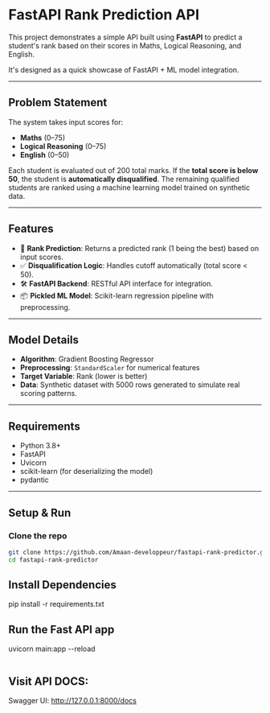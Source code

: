 # FastAPI Rank Prediction API

This project demonstrates a simple API built using **FastAPI** to predict a student's rank based on their scores in Maths, Logical Reasoning, and English.

It's designed as a quick showcase of FastAPI + ML model integration.

---
## Problem Statement

The system takes input scores for:
- **Maths** (0–75)
- **Logical Reasoning** (0–75)
- **English** (0–50)

Each student is evaluated out of 200 total marks. If the **total score is below 50**, the student is **automatically disqualified**. The remaining qualified students are ranked using a machine learning model trained on synthetic data.

---

## Features

- 🏁 **Rank Prediction**: Returns a predicted rank (1 being the best) based on input scores.
- ✅ **Disqualification Logic**: Handles cutoff automatically (total score < 50).
- 🛠️ **FastAPI Backend**: RESTful API interface for integration.
- 📦 **Pickled ML Model**: Scikit-learn regression pipeline with preprocessing.

---

## Model Details

- **Algorithm**: Gradient Boosting Regressor  
- **Preprocessing**: `StandardScaler` for numerical features  
- **Target Variable**: Rank (lower is better)  
- **Data**: Synthetic dataset with 5000 rows generated to simulate real scoring patterns.

---



## Requirements

- Python 3.8+
- FastAPI
- Uvicorn
- scikit-learn (for deserializing the model)
- pydantic

---

## Setup & Run

### Clone the repo

```bash
git clone https://github.com/Amaan-developpeur/fastapi-rank-predictor.git
cd fastapi-rank-predictor

```
## Install Dependencies

pip install -r requirements.txt


## Run the Fast API app
uvicorn main:app --reload
```
```
## Visit API DOCS:
Swagger UI: http://127.0.0.1:8000/docs
